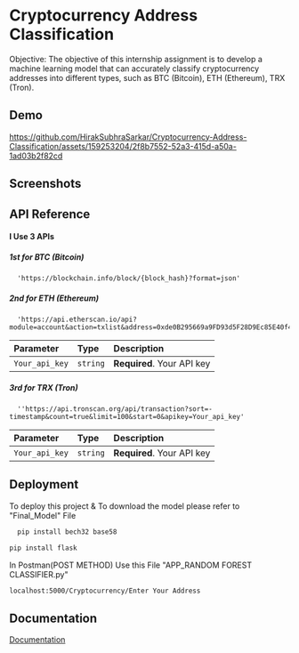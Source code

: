 
# Cryptocurrency Address Classification

Objective: The objective of this internship assignment is to develop a machine learning model that can accurately classify cryptocurrency
addresses into different types, such as BTC (Bitcoin), ETH (Ethereum), TRX (Tron).


## Demo




https://github.com/HirakSubhraSarkar/Cryptocurrency-Address-Classification/assets/159253204/2f8b7552-52a3-415d-a50a-1ad03b2f82cd



## Screenshots

## API Reference

#### I Use 3 APIs
##### 1st for BTC (Bitcoin)

```http
  'https://blockchain.info/block/{block_hash}?format=json'

```

##### 2nd for ETH (Ethereum)
```http
  'https://api.etherscan.io/api?module=account&action=txlist&address=0xde0B295669a9FD93d5F28D9Ec85E40f4cb697BAe&startblock=0&endblock=99999999&sort=asc&apikey=Your_api_key'
```


| Parameter | Type     | Description                |
| :-------- | :------- | :------------------------- |
| `Your_api_key` | `string` | **Required**. Your API key |

##### 3rd for TRX (Tron)
```http
  ''https://api.tronscan.org/api/transaction?sort=-timestamp&count=true&limit=100&start=0&apikey=Your_api_key'
```


| Parameter | Type     | Description                |
| :-------- | :------- | :------------------------- |
| `Your_api_key` | `string` | **Required**. Your API key |


## Deployment

To deploy this project & To download the model please refer to "Final_Model" File
```bash
  pip install bech32 base58
```
```bash
pip install flask
```
In Postman(POST METHOD) Use this File "APP_RANDOM FOREST CLASSIFIER.py" 
```bash
localhost:5000/Cryptocurrency/Enter Your Address
```
## Documentation

[Documentation](https://linktodocumentation)

